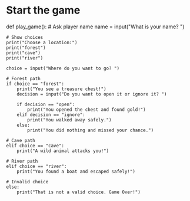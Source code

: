 # Start the game
def play_game():
    # Ask player name
    name = input("What is your name? ")

    # Show choices
    print("Choose a location:")
    print("forest")
    print("cave")
    print("river")

    choice = input("Where do you want to go? ")

    # Forest path
    if choice == "forest":
        print("You see a treasure chest!")
        decision = input("Do you want to open it or ignore it? ")

        if decision == "open":
            print("You opened the chest and found gold!")
        elif decision == "ignore":
            print("You walked away safely.")
        else:
            print("You did nothing and missed your chance.")

    # Cave path
    elif choice == "cave":
        print("A wild animal attacks you!")

    # River path
    elif choice == "river":
        print("You found a boat and escaped safely!")

    # Invalid choice
    else:
        print("That is not a valid choice. Game Over!")



